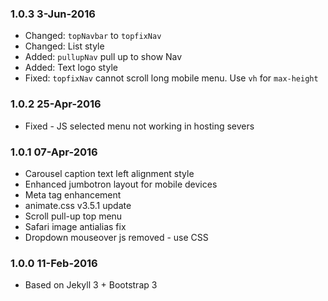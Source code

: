 ### 1.0.3 3-Jun-2016
* Changed: `topNavbar` to `topfixNav`
* Changed: List style
* Added: `pullupNav` pull up to show Nav
* Added: Text logo style
* Fixed: `topfixNav` cannot scroll long mobile menu. Use `vh` for `max-height`


### 1.0.2 25-Apr-2016
* Fixed - JS selected menu not working in hosting severs


### 1.0.1 07-Apr-2016
* Carousel caption text left alignment style
* Enhanced jumbotron layout for mobile devices
* Meta tag enhancement
* animate.css v3.5.1 update
* Scroll pull-up top menu
* Safari image antialias fix
* Dropdown mouseover js removed - use CSS


### 1.0.0 11-Feb-2016
* Based on Jekyll 3 + Bootstrap 3

